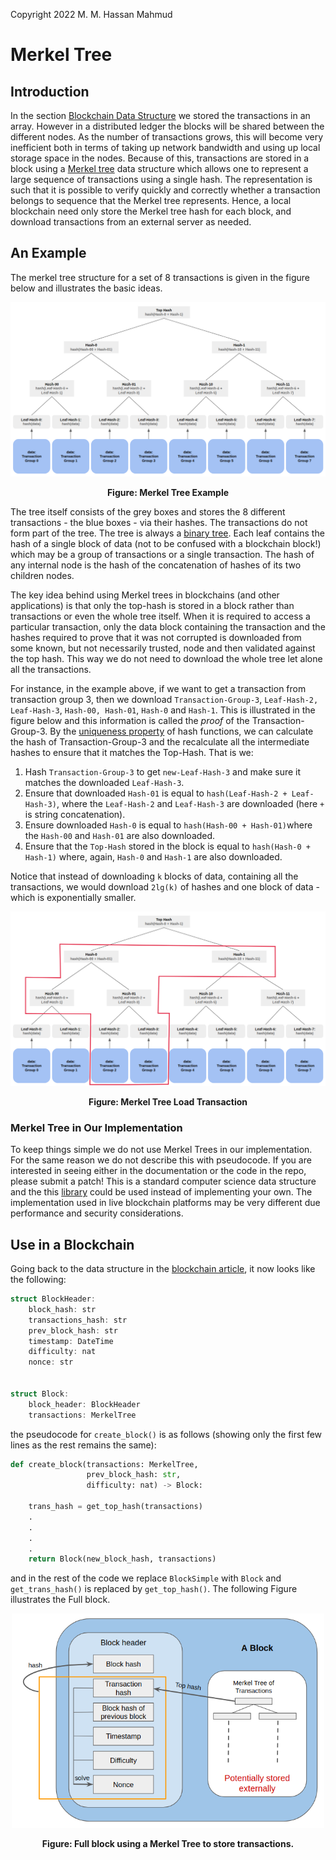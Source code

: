 Copyright 2022 M. M. Hassan Mahmud

# Merkel Tree

## Introduction

In the section [Blockchain Data Structure](./bc_proto_blockchain_ds.md) we stored the transactions in an array. However in a distributed ledger the blocks will be shared between the different nodes. As the number of transactions grows, this will become very inefficient both in terms of taking up network bandwidth and using up local storage space in the nodes. Because of this, transactions are stored in a block using a [Merkel tree](https://en.wikipedia.org/wiki/Merkle_tree) data structure which allows one to represent a large sequence of transactions using a single hash. The representation is such that it is possible to verify quickly and correctly whether a transaction belongs to sequence that the Merkel tree represents. Hence, a local blockchain need only store the Merkel tree hash for each block, and download transactions from an external server as needed. 

## An Example

The merkel tree structure for a set of 8 transactions is given in the figure below and illustrates the basic ideas.

<p align="center">
  <img src="./figures/merkel_tree.png" />
</p>
<p align = "center"><b> Figure: Merkel Tree Example</b></p>


The tree itself consists of the grey boxes and stores the 8 different transactions - the blue boxes - via their hashes. The transactions do not form part of the tree. The tree is always a [binary tree](https://en.wikipedia.org/wiki/Binary_tree). Each leaf contains the hash of a single block of data (not to be confused with a blockchain block!) which may be a group of transactions or a single transaction. The hash of any internal node is the hash of the concatenation of hashes of its two children nodes.

The key idea behind using Merkel trees in blockchains (and other applications) is that only the top-hash is stored in a block rather than transactions or even the whole tree itself. When it is required to access a particular transaction, only the data block containing the transaction and the hashes required to prove that it was not corrupted is downloaded from some known, but not necessarily trusted, node and then validated against the top hash. This way we do not need to download the whole tree let alone all the transactions.

For instance, in the example above, if we want to get a transaction from transaction group 3, then we download `Transaction-Group-3`, `Leaf-Hash-2, Leaf-Hash-3`, `Hash-00, Hash-01`, `Hash-0` and `Hash-1`. This is illustrated in the figure below and this information is called the _proof_ of the Transaction-Group-3. By the [uniqueness property](./blockchain_ds.md###uniqueness-of-hash-functions) of hash functions, we can calculate the hash of Transaction-Group-3 and the recalculate all the intermediate hashes to ensure that it matches the Top-Hash. That is we:

1. Hash `Transaction-Group-3` to get `new-Leaf-Hash-3` and make sure it matches the downloaded `Leaf-Hash-3`.
2. Ensure that downloaded `Hash-01` is equal to `hash(Leaf-Hash-2 + Leaf-Hash-3)`, where the `Leaf-Hash-2` and `Leaf-Hash-3` are downloaded (here `+` is string concatenation).
3. Ensure downloaded `Hash-0` is equal to `hash(Hash-00 + Hash-01)`where the `Hash-00` and `Hash-01` are also downloaded.
4. Ensure that the `Top-Hash` stored in the block is equal to `hash(Hash-0 + Hash-1)` where, again, `Hash-0` and `Hash-1` are also downloaded.

Notice that instead of downloading `k` blocks of data, containing all the transactions, we would download `2lg(k)` of hashes and one block of data - which is exponentially smaller.

<p align="center">
  <img src="./figures/merkel_tree_load.png" />
</p>
<p align = "center"><b> Figure: Merkel Tree Load Transaction</b></p>


### Merkel Tree in Our Implementation

To keep things simple we do not use Merkel Trees in our implementation. For the same reason we do not describe this with pseudocode. If you are interested in seeing either in the documentation or the code in the repo, please submit a patch! This is a standard computer science data structure and the this [library](https://pypi.org/project/pymerkle/4.0.0b2/) could be used instead of implementing your own. The implementation used in live blockchain platforms may be very different due performance and security considerations.

## Use in a Blockchain 

Going back to the data structure in the [blockchain article](./bc_proto_blockchain_ds.md), it now looks like the following:

```C
struct BlockHeader:
    block_hash: str
    transactions_hash: str
    prev_block_hash: str
    timestamp: DateTime
    difficulty: nat
    nonce: str


struct Block:
    block_header: BlockHeader
    transactions: MerkelTree
```

the pseudocode for `create_block()` is as follows (showing only the first few lines as the rest remains the same):

```python
def create_block(transactions: MerkelTree,
                 prev_block_hash: str,
                 difficulty: nat) -> Block:

    trans_hash = get_top_hash(transactions)
    .
    .
    .
    .
    return Block(new_block_hash, transactions)
```
and in the rest of the code we replace `BlockSimple` with `Block` and `get_trans_hash()` is replaced by `get_top_hash()`. The following Figure illustrates the Full block.

<p align="center">
  <img src="./figures/full_block.png", width=500/>
</p>
<p align = "center"><b> Figure: Full block using a Merkel Tree to store transactions.</b></p>
